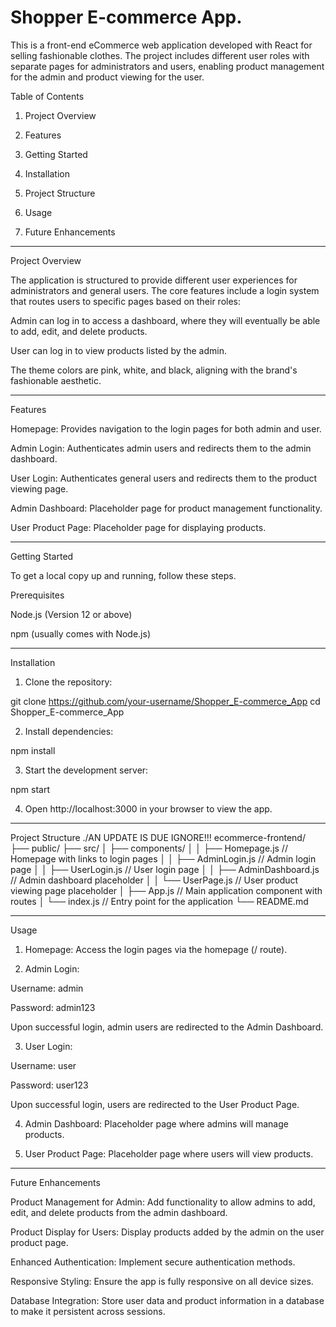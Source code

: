 

# Shopper E-commerce App.

This is a front-end eCommerce web application developed with React for selling fashionable clothes. The project includes different user roles with separate pages for administrators and users, enabling product management for the admin and product viewing for the user.

Table of Contents

1. Project Overview


2. Features


3. Getting Started


4. Installation


5. Project Structure


6. Usage


7. Future Enhancements


---

Project Overview

The application is structured to provide different user experiences for administrators and general users. The core features include a login system that routes users to specific pages based on their roles:

Admin can log in to access a dashboard, where they will eventually be able to add, edit, and delete products.

User can log in to view products listed by the admin.


The theme colors are pink, white, and black, aligning with the brand's fashionable aesthetic.

---

Features

Homepage: Provides navigation to the login pages for both admin and user.

Admin Login: Authenticates admin users and redirects them to the admin dashboard.

User Login: Authenticates general users and redirects them to the product viewing page.

Admin Dashboard: Placeholder page for product management functionality.

User Product Page: Placeholder page for displaying products.

---


Getting Started

To get a local copy up and running, follow these steps.

Prerequisites

Node.js (Version 12 or above)

npm (usually comes with Node.js)

---


Installation

1. Clone the repository:

git clone https://github.com/your-username/Shopper_E-commerce_App
cd Shopper_E-commerce_App


2. Install dependencies:

npm install


3. Start the development server:

npm start


4. Open http://localhost:3000 in your browser to view the app.

---

Project Structure
./AN UPDATE IS DUE IGNORE!!!
ecommerce-frontend/
├── public/
├── src/
│   ├── components/
│   │   ├── Homepage.js         // Homepage with links to login pages
│   │   ├── AdminLogin.js       // Admin login page
│   │   ├── UserLogin.js        // User login page
│   │   ├── AdminDashboard.js   // Admin dashboard placeholder
│   │   └── UserPage.js         // User product viewing page placeholder
│   ├── App.js                  // Main application component with routes
│   └── index.js                // Entry point for the application
└── README.md

---

Usage

1. Homepage: Access the login pages via the homepage (/ route).


2. Admin Login:

Username: admin

Password: admin123

Upon successful login, admin users are redirected to the Admin Dashboard.



3. User Login:

Username: user

Password: user123

Upon successful login, users are redirected to the User Product Page.



4. Admin Dashboard: Placeholder page where admins will manage products.


5. User Product Page: Placeholder page where users will view products.

---

Future Enhancements

Product Management for Admin: Add functionality to allow admins to add, edit, and delete products from the admin dashboard.

Product Display for Users: Display products added by the admin on the user product page.

Enhanced Authentication: Implement secure authentication methods.

Responsive Styling: Ensure the app is fully responsive on all device sizes.

Database Integration: Store user data and product information in a database to make it persistent across sessions.

#
